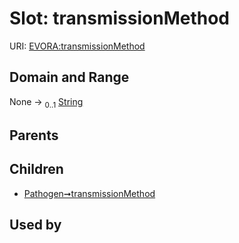 
# Slot: transmissionMethod



URI: [EVORA:transmissionMethod](https://evora-project.eu/transmissionMethod)


## Domain and Range

None &#8594;  <sub>0..1</sub> [String](types/String.md)

## Parents


## Children

 *  [Pathogen➞transmissionMethod](Pathogen_transmissionMethod.md)

## Used by

